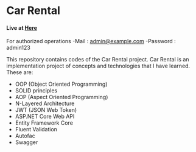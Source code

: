 # Car Rental 

#### Live at [Here](car-app-backend.herokuapp.com)

For authorized operations 
    -Mail : admin@example.com
    -Password : admin123

This repository contains codes of the Car Rental project. Car Rental is an implementation project of concepts and technologies that I have learned. These are:

- OOP (Object Oriented Programming)
- SOLID principles
- AOP (Aspect Oriented Programming)
- N-Layered Architecture 
- JWT (JSON Web Token)
- ASP.NET Core Web API
- Entity Framework Core
- Fluent Validation
- Autofac
- Swagger
